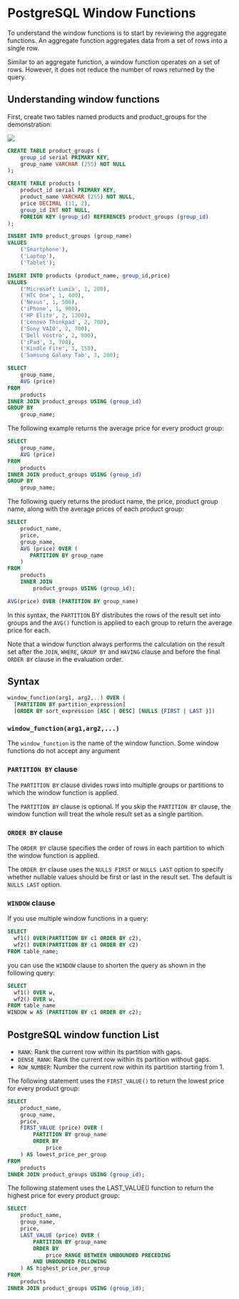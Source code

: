 # PostgreSQL Window Functions

To understand the window functions is to start by reviewing the aggregate functions. An aggregate function aggregates data from a set of rows into a single row.

Similar to an aggregate function, a window function operates on a set of rows. However, it does not reduce the number of rows returned by the query.


## Understanding window functions

First, create two tables named products and product_groups for the demonstration:

![](https://www.postgresqltutorial.com/wp-content/uploads/2016/06/products_product_groups_tables.png)

```sql
CREATE TABLE product_groups (
	group_id serial PRIMARY KEY,
	group_name VARCHAR (255) NOT NULL
);

CREATE TABLE products (
	product_id serial PRIMARY KEY,
	product_name VARCHAR (255) NOT NULL,
	price DECIMAL (11, 2),
	group_id INT NOT NULL,
	FOREIGN KEY (group_id) REFERENCES product_groups (group_id)
);
```

```sql
INSERT INTO product_groups (group_name)
VALUES
	('Smartphone'),
	('Laptop'),
	('Tablet');

INSERT INTO products (product_name, group_id,price)
VALUES
	('Microsoft Lumia', 1, 200),
	('HTC One', 1, 400),
	('Nexus', 1, 500),
	('iPhone', 1, 900),
	('HP Elite', 2, 1200),
	('Lenovo Thinkpad', 2, 700),
	('Sony VAIO', 2, 700),
	('Dell Vostro', 2, 800),
	('iPad', 3, 700),
	('Kindle Fire', 3, 150),
	('Samsung Galaxy Tab', 3, 200);
```

```sql
SELECT
	group_name,
	AVG (price)
FROM
	products
INNER JOIN product_groups USING (group_id)
GROUP BY
	group_name;
```

The following example returns the average price for every product group:

```sql
SELECT
	group_name,
	AVG (price)
FROM
	products
INNER JOIN product_groups USING (group_id)
GROUP BY
	group_name;
```

The following query returns the product name, the price, product group name, along with the average prices of each product group:

```sql
SELECT
	product_name,
	price,
	group_name,
	AVG (price) OVER (
	   PARTITION BY group_name
	)
FROM
	products
	INNER JOIN 
		product_groups USING (group_id);
```

```sql
AVG(price) OVER (PARTITION BY group_name)
```

In this syntax, the `PARTITION` BY distributes the rows of the result set into groups and the `AVG()` function is applied to each group to return the average price for each.

Note that a window function always performs the calculation on the result set after the `JOIN`, `WHERE`, `GROUP BY` and `HAVING` clause and before the final `ORDER BY` clause in the evaluation order.


## Syntax

```sql
window_function(arg1, arg2,..) OVER (
  [PARTITION BY partition_expression]
  [ORDER BY sort_expression [ASC | DESC] [NULLS {FIRST | LAST }])  
```

### `window_function(arg1,arg2,...)`

The `window_function` is the name of the window function. Some window functions do not accept any argument


### `PARTITION BY` clause

The `PARTITION BY` clause divides rows into multiple groups or partitions to which the window function is applied.

The `PARTITION BY` clause is optional. If you skip the `PARTITION BY` clause, the window function will treat the whole result set as a single partition.


### `ORDER BY` clause

The `ORDER BY` clause specifies the order of rows in each partition to which the window function is applied.

The `ORDER BY` clause uses the `NULLS FIRST` or `NULLS LAST` option to specify whether nullable values should be first or last in the result set. The default is `NULLS LAST` option.


### `WINDOW` clause

If you use multiple window functions in a query:

```sql
SELECT
  wf1() OVER(PARTITION BY c1 ORDER BY c2),
  wf2() OVER(PARTITION BY c1 ORDER BY c2)
FROM table_name;
```

you can use the `WINDOW` clause to shorten the query as shown in the following query:

```sql
SELECT 
  wf1() OVER w,
  wf2() OVER w,
FROM table_name
WINDOW w AS (PARTITION BY c1 ORDER BY c2);
```


## PostgreSQL window function List

- `RANK`: Rank the current row within its partition with gaps.
- `DENSE_RANK`: Rank the current row within its partition without gaps.
- `ROW_NUMBER`: Number the current row within its partition starting from 1.

The following statement uses the `FIRST_VALUE()` to return the lowest price for every product group:

```sql
SELECT
	product_name,
	group_name,
	price,
	FIRST_VALUE (price) OVER (
		PARTITION BY group_name
		ORDER BY
			price
	) AS lowest_price_per_group
FROM
	products
INNER JOIN product_groups USING (group_id);
```

The following statement uses the LAST_VALUE() function to return the highest price for every product group:

```sql
SELECT
	product_name,
	group_name,
	price,
	LAST_VALUE (price) OVER (
		PARTITION BY group_name
		ORDER BY
			price RANGE BETWEEN UNBOUNDED PRECEDING
		AND UNBOUNDED FOLLOWING
	) AS highest_price_per_group
FROM
	products
INNER JOIN product_groups USING (group_id);
```